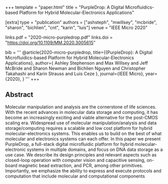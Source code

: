 +++
template = "paper.html"
title = "PurpleDrop: A Digital Microfluidics-based Platform for Hybrid Molecular-Electronics Applications"

[extra]
type = "publication"
authors = ["ashsteph", "mwillsey", "mcbride", "sharon", "bichlien", "cnt", "karin", "luis"]
venue = "IEEE Micro 2020"

links.pdf = "2020-micro-purpledrop.pdf"
links.doi = "https://doi.org/10.1109/MM.2020.3005615"

bib = '''
@article{2020-micro-purpledrop,
  title={{PurpleDrop}: A Digital Microfluidics-based Platform for Hybrid Molecular-Electronics Applications}, 
  author={
    Ashley Stephenson and
    Max Willsey and
    Jeff McBride and
    Sharon Newman and
    Bichlien Nguyen and
    Christopher Takahashi and
    Karin Strauss and
    Luis Ceze
  },
  journal={IEEE Micro}, 
  year={2020},
}
'''
+++

## Abstract

Molecular manipulation and analysis are the cornerstone of life sciences.
With the recent advances in molecular data storage and computing, 
  it has become an increasingly exciting and viable alternative for the
  post-CMOS scaling era.
Widespread use of molecular manipulation/analysis and data storage/computing
  requires a scalable and low cost platform for hybrid molecular-electronics
  systems.
This enables us to build on the best of what molecular and electronics systems
  can each offer.
In this paper we present PurpleDrop, a full-stack digital microfluidic platform
  for hybrid molecular-electronic systems in multiple domains, and focus on
  DNA data storage as a use case.
We describe its design principles and relevant aspects such as closed-loop
  operation with computer vision and capacitive sensing, on-board magnetic bead
  extraction, and PCR, among other primitives.
Importantly, we emphasize the ability to express and execute protocols and
  computation that include molecular and computational components

